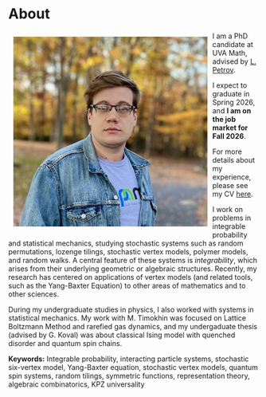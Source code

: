 
# About 

<img align="left" width="390" height="381" src="photo2024.png" Hspace="10" Vspace="10">

I am a PhD candidate at UVA Math, advised by [L. Petrov](https://lpetrov.cc/). 

I expect to graduate in Spring 2026, and <b>I am on the job market for Fall 2026</b>. 

For more details about my experience, please see my CV [here](TikhonovCV.pdf).

I work on problems in integrable probability and statistical mechanics, studying stochastic systems such as random permutations, lozenge tilings, stochastic vertex models, polymer models, and random walks. A central feature of these systems is <i>integrability</i>, which arises from their underlying geometric or algebraic structures. Recently, my research has centered on applications of vertex models (and related tools, such as the Yang-Baxter Equation) to other areas of mathematics and to other sciences.

During my undergraduate studies in physics, I also worked with systems in statistical mechanics. My work with M. Timokhin was focused on Lattice Boltzmann Method and rarefied gas dynamics, and my undergaduate thesis (advised by G. Koval) was about classical Ising model with quenched disorder and quantum spin chains.

<b>Keywords:</b> Integrable probability, interacting particle systems, stochastic six-vertex model, Yang-Baxter equation, stochastic vertex models, quantum spin systems, random tilings, symmetric functions, representation theory, algebraic combinatorics, KPZ universality



